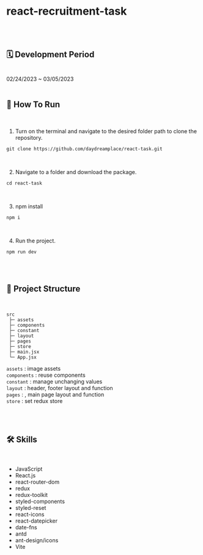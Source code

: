 # react-recruitment-task

<br/><br/>

## 🗓 Development Period

<br />
02/24/2023 ~ 03/05/2023

<br />
<br/>

## 🚧 How To Run

<br />

1.  Turn on the terminal and navigate to the desired folder path to clone the repository.

```
git clone https://github.com/daydreamplace/react-task.git
```

<br />

2.  Navigate to a folder and download the package.
```
cd react-task
```

<br />

3.  npm install
```
npm i
```
<br />

4.  Run the project.

```
npm run dev
```

<br />
<br />

## 🌲 Project Structure
<br />

```
src
 ├─ assets
 ├─ components
 ├─ constant
 ├─ layout
 ├─ pages
 ├─ store
 ├─ main.jsx
 └─ App.jsx
```

`assets` : image assets
 <br />
 `components` : reuse components
<br />
`constant` : manage unchanging values
<br />
`layout` : header, footer layout and function
<br />
`pages` : , main page layout and function
<br />
`store` : set redux store
<br />


<br /><br />

## 🛠 Skills

<br />

- JavaScript
- React.js
- react-router-dom
- redux
- redux-toolkit
- styled-components
- styled-reset
- react-icons
- react-datepicker
- date-fns
- antd
- ant-design/icons
- Vite


<br /><br />
